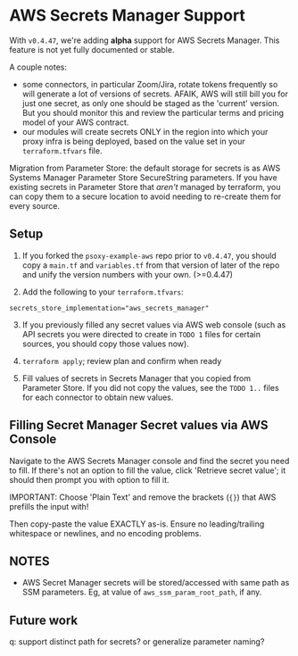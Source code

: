 # AWS Secrets Manager Support

With `v0.4.47`, we're adding **alpha** support for AWS Secrets Manager. This feature is not yet
fully documented or stable.

A couple notes:

- some connectors, in particular Zoom/Jira, rotate tokens frequently so will generate a lot of
  versions of secrets. AFAIK, AWS will still bill you for just one secret, as only one should be
  staged as the 'current' version. But you should monitor this and review the particular terms and
  pricing model of your AWS contract.
- our modules will create secrets ONLY in the region into which your proxy infra is being deployed,
  based on the value set in your `terraform.tfvars` file.

Migration from Parameter Store: the default storage for secrets is as AWS Systems Manager Parameter
Store SecureString parameters. If you have existing secrets in Parameter Store that _aren't_ managed
by terraform, you can copy them to a secure location to avoid needing to re-create them for every
source.

## Setup

1. If you forked the `psoxy-example-aws` repo prior to `v0.4.47`, you should copy a `main.tf` and
   `variables.tf` from that version of later of the repo and unify the version numbers with your
   own. (>=0.4.47)

2. Add the following to your `terraform.tfvars`:

```hcl
secrets_store_implementation="aws_secrets_manager"
```

3. If you previously filled any secret values via AWS web console (such as API secrets you were
   directed to create in `TODO 1` files for certain sources, you should copy those values now).

4. `terraform apply`; review plan and confirm when ready

5. Fill values of secrets in Secrets Manager that you copied from Parameter Store. If you did not
   copy the values, see the `TODO 1..` files for each connector to obtain new values.

## Filling Secret Manager Secret values via AWS Console

Navigate to the AWS Secrets Manager console and find the secret you need to fill. If there's not an
option to fill the value, click 'Retrieve secret value'; it should then prompt you with option to
fill it.

IMPORTANT: Choose 'Plain Text' and remove the brackets (`{}`) that AWS prefills the input with!

Then copy-paste the value EXACTLY as-is. Ensure no leading/trailing whitespace or newlines, and no
encoding problems.

## NOTES

- AWS Secret Manager secrets will be stored/accessed with same path as SSM parameters. Eg, at value
  of `aws_ssm_param_root_path`, if any.

## Future work

q: support distinct path for secrets? or generalize parameter naming?
